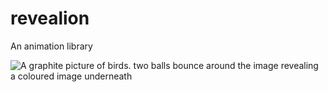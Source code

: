 # revealion
An animation library

![A graphite picture of birds. two balls bounce around the image revealing a coloured image underneath](/recordings/revealion.gif" "Revealion")
